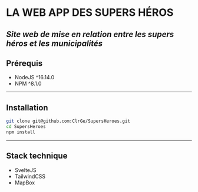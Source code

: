 # LA WEB APP DES SUPERS HÉROS
## _Site web de mise en relation entre les supers héros et les municipalités_

## Prérequis

- NodeJS ^16.14.0
- NPM ^8.1.0
---
## Installation

```bash
git clone git@github.com:ClrGe/SupersHeroes.git
cd SupersHeroes
npm install
```
---
## Stack technique

- SvelteJS
- TailwindCSS
- MapBox